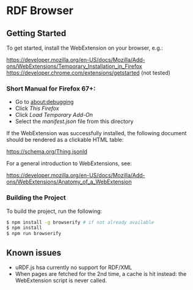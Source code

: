 # RDF Browser

## Getting Started
To get started, install the WebExtension on your browser, e.g.:

https://developer.mozilla.org/en-US/docs/Mozilla/Add-ons/WebExtensions/Temporary_Installation_in_Firefox
https://developer.chrome.com/extensions/getstarted (not tested)

### Short Manual for Firefox 67+:
  - Go to [about:debugging](about:debugging)
  - Click *This Firefox*
  - Click *Load Temporary Add-On*
  - Select the *manifest.json* file from this directory

If the WebExtension was successfully installed, the following document should be rendered as a clickable HTML table:

https://schema.org/Thing.jsonld

For a general introduction to WebExtensions, see:

https://developer.mozilla.org/en-US/docs/Mozilla/Add-ons/WebExtensions/Anatomy_of_a_WebExtension

### Building the Project
To build the project, run the following:

```sh
$ npm install -g browserify # if not already available
$ npm install
$ npm run browserify
```

## Known issues
 - uRDF.js hsa currently no support for RDF/XML
 - When pages are fetched for the 2nd time, a cache is hit instead: the WebExtension script is never called.
